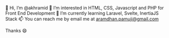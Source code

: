 👋 Hi, I’m @akhramid
👀 I’m interested in HTML, CSS, Javascript and PHP for Front End Development
🌱 I’m currently learning Laravel, Svelte, InertiaJS Stack
📫 You can reach me by email me at aramdhan.pamuji@gmail.com

Thanks 😄
